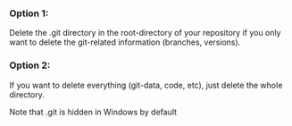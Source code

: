 ### Option 1: 
Delete the .git directory in the root-directory of your repository if you only want to delete the git-related information (branches, versions).

### Option 2:
If you want to delete everything (git-data, code, etc), just delete the whole directory.

Note that .git is hidden in Windows by default
